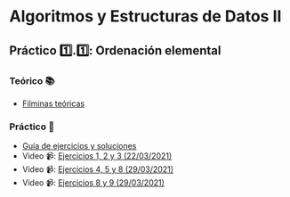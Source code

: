 # Algoritmos y Estructuras de Datos II

## Práctico :one:.:one:: Ordenación elemental

### Teórico :books:
- [Filminas teóricas](https://github.com/Ferca8/AyED2-FaMAF/blob/main/teorico-practico/1.1-ordenacion-elemental/teoria-ordenacion-elemental.pdf)

### Práctico :memo:
- [Guía de ejercicios y soluciones](https://github.com/Ferca8/AyED2-FaMAF/tree/main/teorico-practico/1.1-ordenacion-elemental/practico)
- Video 📹: [Ejercicios 1, 2 y 3 (22/03/2021)](https://www.youtube.com/watch?v=uX8j9zXOSDM)
- Video 📹: [Ejercicios 4, 5 y 8 (29/03/2021)](https://www.youtube.com/watch?v=pd5Y8S7Cuh4)
- Video 📹: [Ejercicios 8 y 9 (29/03/2021)](https://www.youtube.com/watch?v=mUPKHeDHAUQ)